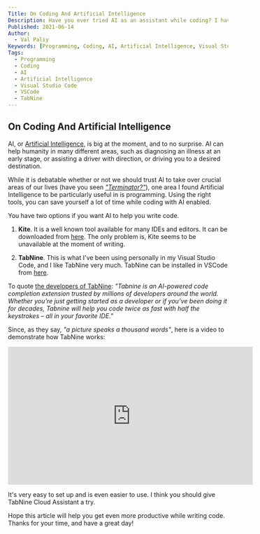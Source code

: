 ```yaml
---
Title: On Coding And Artificial Intelligence
Description: Have you ever tried AI as an assistant while coding? I have, and it can be amazing! Read on!
Published: 2021-06-14
Author:
  - Val Paliy
Keywords: [Programming, Coding, AI, Artificial Intelligence, Visual Studio Code, VSCode, TabNine]
Tags:
  - Programming
  - Coding
  - AI
  - Artificial Intelligence
  - Visual Studio Code
  - VSCode
  - TabNine
---
```


## On Coding And Artificial Intelligence

AI, or [Artificial Intelligence](https://en.wikipedia.org/wiki/Artificial_intelligence), is big at the moment, and to no surprise. AI can help humanity in many different areas, such as diagnosing an illness at an early stage, or assisting a driver with direction, or driving you to a desired destination.

While it is debatable whether or not we should trust AI to take over crucial areas of our lives (have you seen [*"Terminator?"*](https://en.wikipedia.org/wiki/Terminator_(franchise))), one area I found Artificial Intelligence to be particularly useful in is programming. Using the right tools, you can save yourself a lot of time while coding with AI enabled.

You have two options if you want AI to help you write code.

1. **Kite**. It is a well known tool available for many IDEs and editors. It can be downloaded from [here](https://www.kite.com/download/?loc=top_nav). The only problem is, Kite seems to be unavailable at the moment of writing.

2. **TabNine**. This is what I've been using personally in my Visual Studio Code, and I like TabNine very much. TabNine can be installed in VSCode from [here](https://www.tabnine.com/install).

To quote [the developers of TabNine](https://marketplace.visualstudio.com/items?itemName=TabNine.tabnine-vscode): *"Tabnine is an AI-powered code completion extension trusted by millions of developers around the world. Whether you’re just getting started as a developer or if you’ve been doing it for decades, Tabnine will help you code twice as fast with half the keystrokes – all in your favorite IDE."*

Since, as they say, *"a picture speaks a thousand words"*, here is a video to demonstrate how TabNine works:

<div class="align_center video">
<iframe width="560" height="315" src="https://www.youtube.com/embed/p7qMFhQh7rY" title="YouTube video player" frameborder="0" allow="accelerometer; autoplay; clipboard-write; encrypted-media; gyroscope; picture-in-picture" allowfullscreen></iframe>
</div>

It's very easy to set up and is even easier to use. I think you should give TabNine Cloud Assistant a try.

Hope this article will help you get even more productive while writing code. Thanks for your time, and have a great day!
